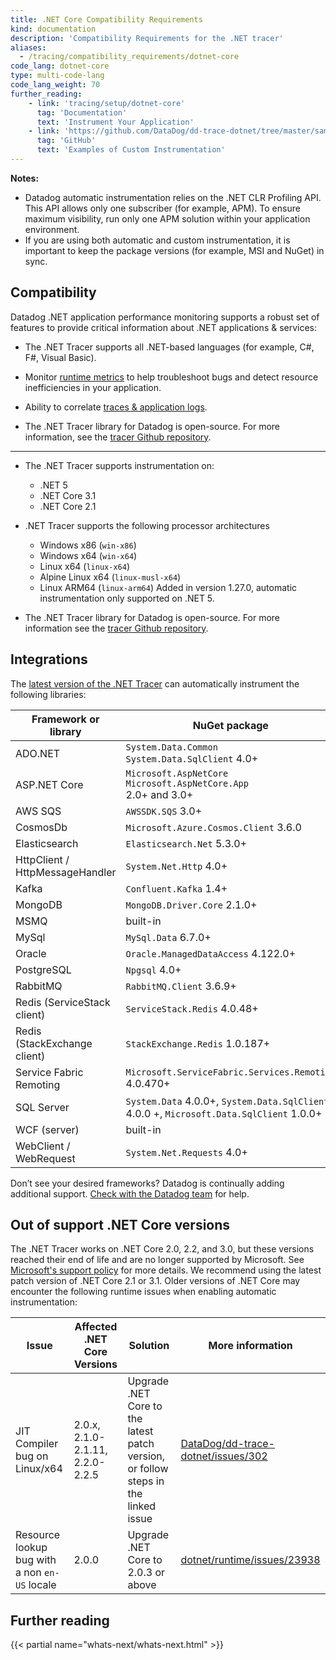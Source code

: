 ```yaml
---
title: .NET Core Compatibility Requirements
kind: documentation
description: 'Compatibility Requirements for the .NET tracer'
aliases:
  - /tracing/compatibility_requirements/dotnet-core
code_lang: dotnet-core
type: multi-code-lang
code_lang_weight: 70
further_reading:
    - link: 'tracing/setup/dotnet-core'
      tag: 'Documentation'
      text: 'Instrument Your Application'
    - link: 'https://github.com/DataDog/dd-trace-dotnet/tree/master/samples'
      tag: 'GitHub'
      text: 'Examples of Custom Instrumentation'
---
```

<div class="alert alert-warning">
  <strong>Notes:</strong><br><ul><li>Datadog automatic instrumentation relies on the .NET CLR Profiling API. This API allows only one subscriber (for example, APM). To ensure maximum visibility, run only one APM solution within your application environment.</li><li> If you are using both automatic and custom instrumentation, it is important to keep the package versions (for example, MSI and NuGet) in sync.</li></ul>
</div>

## Compatibility
Datadog .NET application performance monitoring supports a robust set of features to provide critical information about .NET applications & services: 

- The .NET Tracer supports all .NET-based languages (for example, C#, F#, Visual Basic).

- Monitor [runtime metrics][1] to help troubleshoot bugs and detect resource inefficiencies in your application.

- Ability to correlate [traces & application logs][2].

- The .NET Tracer library for Datadog is open-source. For more information, see the [tracer Github repository][3].
--- 



- The .NET Tracer supports instrumentation on:
  - .NET 5
  - .NET Core 3.1
  - .NET Core 2.1

- .NET Tracer supports the following processor architectures
  - Windows x86 (`win-x86`)
  - Windows x64 (`win-x64`)
  - Linux x64 (`linux-x64`)
  - Alpine Linux x64 (`linux-musl-x64`)
  - Linux ARM64 (`linux-arm64`) Added in version 1.27.0, automatic instrumentation only supported on .NET 5.

- The .NET Tracer library for Datadog is open-source. For more information see the [tracer Github repository][1].

## Integrations

The [latest version of the .NET Tracer][2] can automatically instrument the following libraries:

| Framework or library            | NuGet package                                                                             | Integration Name     |
| ------------------------------- | ----------------------------------------------------------------------------------------- | -------------------- |
| ADO.NET                         | `System.Data.Common`</br>`System.Data.SqlClient` 4.0+                                     | `AdoNet`             |
| ASP.NET Core                    | `Microsoft.AspNetCore`</br>`Microsoft.AspNetCore.App`</br>2.0+ and 3.0+                   | `AspNetCore`         |
| AWS SQS                         | `AWSSDK.SQS`  3.0+                                                                        | `AwsSqs`             |
| CosmosDb                        | `Microsoft.Azure.Cosmos.Client` 3.6.0                                                     | `CosmosDb`           |
| Elasticsearch                   | `Elasticsearch.Net` 5.3.0+                                                                | `ElasticsearchNet`   |
| HttpClient / HttpMessageHandler | `System.Net.Http` 4.0+                                                                    | `HttpMessageHandler` |
| Kafka                           | `Confluent.Kafka` 1.4+                                                                    | `Kafka`              |
| MongoDB                         | `MongoDB.Driver.Core` 2.1.0+                                                              | `MongoDb`            |
| MSMQ                            | built-in                                                                                  | `Msmq`               |
| MySql                           | `MySql.Data` 6.7.0+                                                                       | `AdoNet`             |
| Oracle                          | `Oracle.ManagedDataAccess` 4.122.0+                                                       | `AdoNet`             |
| PostgreSQL                      | `Npgsql` 4.0+                                                                             | `AdoNet`             |
| RabbitMQ                        | `RabbitMQ.Client` 3.6.9+                                                                  | `RabbitMQ`           |
| Redis (ServiceStack client)     | `ServiceStack.Redis` 4.0.48+                                                              | `ServiceStackRedis`  |
| Redis (StackExchange client)    | `StackExchange.Redis` 1.0.187+                                                            | `StackExchangeRedis` |
| Service Fabric Remoting         | `Microsoft.ServiceFabric.Services.Remoting` 4.0.470+                                      | `ServiceRemoting`    |
| SQL Server                      | `System.Data` 4.0.0+, `System.Data.SqlClient` 4.0.0 +, `Microsoft.Data.SqlClient` 1.0.0+  | `AdoNet`             |
| WCF (server)                    | built-in                                                                                  | `Wcf`                |
| WebClient / WebRequest          | `System.Net.Requests` 4.0+                                                                | `WebRequest`         |

Don’t see your desired frameworks? Datadog is continually adding additional support. [Check with the Datadog team][3] for help.

## Out of support .NET Core versions

The .NET Tracer works on .NET Core 2.0, 2.2, and 3.0, but these versions reached their end of life and are no longer supported by Microsoft. See [Microsoft's support policy][4] for more details. We recommend using the latest patch version of .NET Core 2.1 or 3.1. Older versions of .NET Core may encounter the following runtime issues when enabling automatic instrumentation:

| Issue                                         | Affected .NET Core Versions               | Solution                                                               | More information                        |
|-----------------------------------------------|-------------------------------------------|------------------------------------------------------------------------|-----------------------------------------|
| JIT Compiler bug on Linux/x64                 | 2.0.x,</br>2.1.0-2.1.11,</br>2.2.0-2.2.5  | Upgrade .NET Core to the latest patch version, or follow steps in the linked issue | [DataDog/dd-trace-dotnet/issues/302][5] |
| Resource lookup bug with a non `en-US` locale | 2.0.0                                     | Upgrade .NET Core to 2.0.3 or above                                    | [dotnet/runtime/issues/23938][6]        |

## Further reading

{{< partial name="whats-next/whats-next.html" >}}

[1]: https://github.com/DataDog/dd-trace-dotnet
[2]: https://github.com/DataDog/dd-trace-dotnet/releases/latest
[3]: /help/
[4]: https://dotnet.microsoft.com/platform/support/policy/dotnet-core
[5]: https://github.com/DataDog/dd-trace-dotnet/issues/302#issuecomment-603269367
[6]: https://github.com/dotnet/runtime/issues/23938
